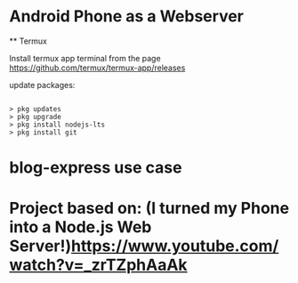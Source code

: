 
# Android Phone as a Webserver

** Termux

 Install termux app terminal from the page <https://github.com/termux/termux-app/releases>

 update packages:

``` console
 
> pkg updates
> pkg upgrade
> pkg install nodejs-lts
> pkg install git

```

# blog-express use case

# Project based on: (I turned my Phone into a Node.js Web Server!)<https://www.youtube.com/watch?v=_zrTZphAaAk>

